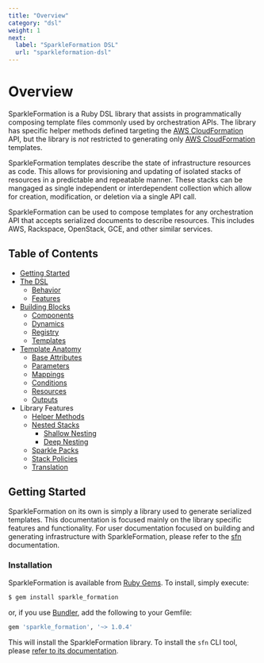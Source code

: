 ```yaml
---
title: "Overview"
category: "dsl"
weight: 1
next:
  label: "SparkleFormation DSL"
  url: "sparkleformation-dsl"
---
```


# Overview

SparkleFormation is a Ruby DSL library that assists in programmatically
composing template files commonly used by orchestration APIs. The library
has specific helper methods defined targeting the [AWS CloudFormation][cfn]
API, but the library is _not_ restricted to generating only
[AWS CloudFormation][cfn] templates.

SparkleFormation templates describe the state of infrastructure resources
as code. This allows for provisioning and updating of isolated stacks of
resources in a predictable and repeatable manner. These stacks can be
mangaged as single independent or interdependent collection which allow
for creation, modification, or deletion via a single API call.

SparkleFormation can be used to compose templates for any orchestration
API that accepts serialized documents to describe resources. This includes
AWS, Rackspace, OpenStack, GCE, and other similar services.

## Table of Contents

- [Getting Started](#getting-started)
- [The DSL](sparkleformation-dsl)
  - [Behavior](sparkleformation-dsl#behavior)
  - [Features](sparkleformation-dsl#features)
- [Building Blocks](building-blocks)
  - [Components](building-blocks#components)
  - [Dynamics](building-blocks#dynamics)
  - [Registry](building-blocks#registry)
  - [Templates](building-blocks#templates)
- [Template Anatomy](anatomy)
  - [Base Attributes](anatomy#base-attributes)
  - [Parameters](anatomy#parameters)
  - [Mappings](anatomy#mappings)
  - [Conditions](anatomy#conditions)
  - [Resources](anatomy#resources)
  - [Outputs](anatomy#outputs)
- Library Features
  - [Helper Methods](helper-methods)
  - [Nested Stacks](nested-stacks)
    - [Shallow Nesting](nested-stacks#shallow-nesting)
    - [Deep Nesting](nested-stacks#deep-nesting)
  - [Sparkle Packs](sparkle-packs)
  - [Stack Policies](stack-policies)
  - [Translation](translation)

## Getting Started

SparkleFormation on its own is simply a library used to generate serialized
templates. This documentation is focused mainly on the library specific
features and functionality. For user documentation focused on building and
generating infrastructure with SparkleFormation, please refer to the
[sfn][sfn] documentation.

[cfn]: https://aws.amazon.com/cloudformation/
[sfn]: ../../sfn/

### Installation

SparkleFormation is available from [Ruby Gems](https://rubygems.org/gems/sparkle_formation). To install, simply execute:

~~~sh
$ gem install sparkle_formation
~~~

or, if you use [Bundler](http://bundler.io/), add the following to your Gemfile:

~~~sh
gem 'sparkle_formation', '~> 1.0.4'
~~~

This will install the SparkleFormation library. To install the `sfn`
CLI tool, please [refer to its documentation](../sfn/README.html#installation).
